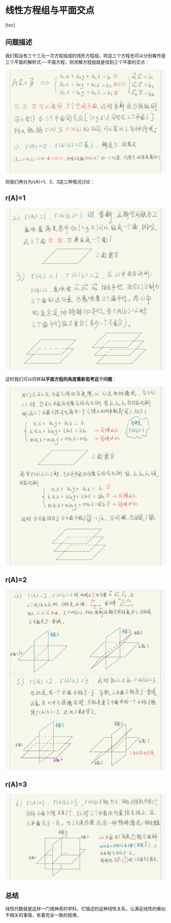 # 线性方程组与平面交点



[toc]



## 问题描述

我们假设有三个三元一次方程组成的线形方程组，则这三个方程也可以分别看作是三个平面的解析式---平面方程，则求解方程组就是找到三个平面的交点：

![问题](线性方程组与平面交点.assets/问题.jpeg)

则我们再分为r(A)=1、2、3这三种情况讨论：

## r(A)=1

![ra1](线性方程组与平面交点.assets/ra1.jpeg)



这时我们可以同样**以平面方程的角度重新思考这个问题**：

![ra1Again](线性方程组与平面交点.assets/ra1Again.jpeg)



## r(A)=2

![ra2](线性方程组与平面交点.assets/ra2.jpeg)





## r(A)=3

![ra3](线性方程组与平面交点.assets/ra3.jpeg)



## 总结

线性代数就是这样一门很神奇的学科，它描述的这种线性关系，让满足线性的看似不相关的事情，有着完全一致的规律。


